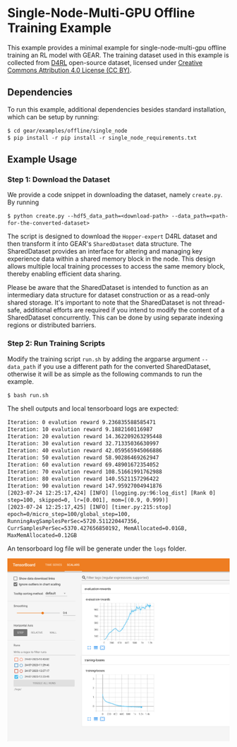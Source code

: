 # Single-Node-Multi-GPU Offline Training Example
This example provides a minimal example for single-node-multi-gpu offline training an RL model with GEAR. The training dataset used in this example is collected from [D4RL](https://github.com/Farama-Foundation/D4RL) open-source dataset, licensed under [Creative Commons Attribution 4.0 License (CC BY)](https://creativecommons.org/licenses/by/4.0/). 


## Dependencies
To run this example, additional dependencies besides standard installation, which can be setup by running:

```shell
$ cd gear/examples/offline/single_node
$ pip install -r pip install -r single_node_requirements.txt 
```


## Example Usage

### Step 1: Download the Dataset
We provide a code snippet in downloading the dataset, namely ``create.py``. By running
```shell
$ python create.py --hdf5_data_path=<download-path> --data_path=<path-for-the-converted-dataset>
```
The script is designed to download the ``Hopper-expert`` D4RL dataset and then transform it into GEAR's ``SharedDataset`` data structure. The SharedDataset provides an interface for altering and managing key experience data within a shared memory block in the node. This design allows multiple local training processes to access the same memory block, thereby enabling efficient data sharing.

Please be aware that the SharedDataset is intended to function as an intermediary data structure for dataset construction or as a read-only shared storage. It's important to note that the SharedDataset is not thread-safe, additional efforts are required if you intend to modify the content of a SharedDataset concurrently. This can be done by using separate indexing regions or distributed barriers. 

### Step 2: Run Training Scripts
Modify the training script ``run.sh`` by adding the argparse argument ``--data_path`` if you use a different path for the converted SharedDataset, otherwise it will be as simple as the following commands to run the example.
```
$ bash run.sh
```

The shell outputs and local tensorboard logs are expected:
```shell
Iteration: 0 evalution reward 9.236835588585471
Iteration: 10 evalution reward 9.1882160116987
Iteration: 20 evalution reward 14.362209263295448
Iteration: 30 evalution reward 32.71335036630997
Iteration: 40 evalution reward 42.059565945066886
Iteration: 50 evalution reward 58.90286469262947
Iteration: 60 evalution reward 69.48901672354052
Iteration: 70 evalution reward 108.51661991762988
Iteration: 80 evalution reward 140.5521157296422
Iteration: 90 evalution reward 147.95927004941876
[2023-07-24 12:25:17,424] [INFO] [logging.py:96:log_dist] [Rank 0] step=100, skipped=0, lr=[0.001], mom=[(0.9, 0.999)]
[2023-07-24 12:25:17,425] [INFO] [timer.py:215:stop] epoch=0/micro_step=100/global_step=100, RunningAvgSamplesPerSec=5720.511220447356, CurrSamplesPerSec=5370.427656850192, MemAllocated=0.01GB, MaxMemAllocated=0.12GB
```

An tensorboard log file will be generate under the ``logs`` folder.
<p align="center">
<img src=https://github.com/bigrl-team/gear/blob/main/examples/offline/single-node/figs/example_tensorboard_logs.png width=512/>
</p>

